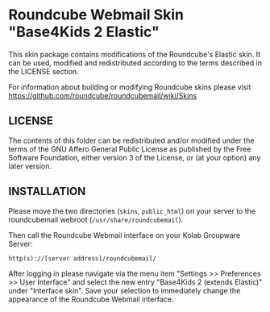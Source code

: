 # Roundcube Webmail Skin "Base4Kids 2 Elastic"
This skin package contains modifications of the Roundcube's Elastic skin.
It can be used, modified and redistributed according to
the terms described in the LICENSE section.

For information about building or modifying Roundcube skins please visit
https://github.com/roundcube/roundcubemail/wiki/Skins


## LICENSE
The contents of this folder can be redistributed and/or modified
under the terms of the GNU Affero General Public License as published
by the Free Software Foundation, either version 3 of the License,
or (at your option) any later version.


## INSTALLATION
Please move the two directories (`skins`, `public_html`) on your server 
to the roundcubemail webroot (`/usr/share/roundcubemail`).

Then call the Roundcube Webmail interface on your Kolab Groupware Server:

  `http(s)://[server address]/roundcubemail/`

After logging in please navigate via the menu item
"Settings >> Preferences >> User Interface" and select the new entry
"Base4Kids 2 (extends Elastic)" under "Interface skin". Save your selection
to immediately change the appearance of the Roundcube Webmail interface.

